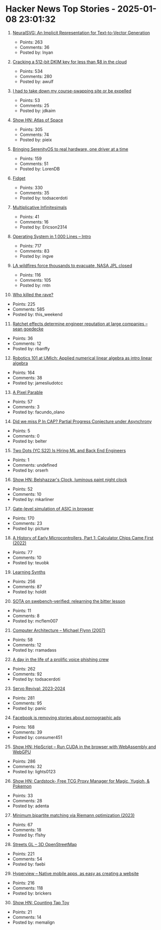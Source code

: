 # Hacker News Top Stories - 2025-01-08 23:01:32

1. [NeuralSVG: An Implicit Representation for Text-to-Vector Generation](https://sagipolaczek.github.io/NeuralSVG/)
   - Points: 263
   - Comments: 36
   - Posted by: lnyan

2. [Cracking a 512-bit DKIM key for less than $8 in the cloud](https://dmarcchecker.app/articles/crack-512-bit-dkim-rsa-key)
   - Points: 534
   - Comments: 280
   - Posted by: awulf

3. [I had to take down my course-swapping site or be expelled](https://www.linkedin.com/posts/jdkaim_github-jdkaimhuskyswap-huskyswap-project-activity-7282609173316415488-1jdb)
   - Points: 53
   - Comments: 25
   - Posted by: jdkaim

4. [Show HN: Atlas of Space](https://atlasof.space/)
   - Points: 305
   - Comments: 74
   - Posted by: pieix

5. [Bringing SerenityOS to real hardware, one driver at a time](https://sdomi.pl/weblog/23-serenityos-realhw/)
   - Points: 159
   - Comments: 51
   - Posted by: LorenDB

6. [Fidget](https://www.mattkeeter.com/projects/fidget/)
   - Points: 330
   - Comments: 35
   - Posted by: todsacerdoti

7. [Multiplicative Infinitesimals](https://github.com/Ericson2314/baccumulation/blob/main/math/multiplicative-infinitesimals.md)
   - Points: 41
   - Comments: 16
   - Posted by: Ericson2314

8. [Operating System in 1,000 Lines – Intro](https://operating-system-in-1000-lines.vercel.app/en)
   - Points: 717
   - Comments: 83
   - Posted by: ingve

9. [LA wildfires force thousands to evacuate, NASA JPL closed](https://www.theregister.com/2025/01/08/los_angeles_fires_jpl/)
   - Points: 116
   - Comments: 105
   - Posted by: rntn

10. [Who killed the rave?](https://www.ft.com/content/2138e940-0c81-44b0-87a7-325f278413e1)
   - Points: 225
   - Comments: 585
   - Posted by: this_weekend

11. [Ratchet effects determine engineer reputation at large companies – sean goedecke](https://www.seangoedecke.com/ratchet-effects/)
   - Points: 36
   - Comments: 12
   - Posted by: rbanffy

12. [Robotics 101 at UMich: Applied numerical linear algebra as intro linear algebra](https://robotics.umich.edu/academics/courses/course-offerings/rob101-fall-2020/)
   - Points: 164
   - Comments: 38
   - Posted by: jamesliudotcc

13. [A Pixel Parable](https://olano.dev/blog/a-pixel-parable/)
   - Points: 57
   - Comments: 3
   - Posted by: facundo_olano

14. [Did we miss P In CAP? Partial Progress Conjecture under Asynchrony](https://arxiv.org/abs/2501.00021)
   - Points: 5
   - Comments: 0
   - Posted by: belter

15. [Two Dots (YC S22) Is Hiring ML and Back End Engineers](https://www.ycombinator.com/companies/two-dots/jobs/97PTcHT-machine-learning-engineer)
   - Points: 1
   - Comments: undefined
   - Posted by: orserh

16. [Show HN: Belshazzar's Clock, luminous paint night clock](https://blog.karliner.net/projects/belshazzars-clock/)
   - Points: 52
   - Comments: 10
   - Posted by: mkarliner

17. [Gate-level simulation of ASIC in browser](https://znah.net/tt09/)
   - Points: 170
   - Comments: 23
   - Posted by: picture

18. [A History of Early Microcontrollers, Part 1: Calculator Chips Came First (2022)](https://www.eejournal.com/article/a-history-of-early-microcontrollers-part-1-calculator-chips-came-first/)
   - Points: 77
   - Comments: 10
   - Posted by: teuobk

19. [Learning Synths](https://learningsynths.ableton.com)
   - Points: 256
   - Comments: 87
   - Posted by: holdit

20. [SOTA on swebench-verified: relearning the bitter lesson](https://aide.dev/blog/sota-bitter-lesson)
   - Points: 11
   - Comments: 8
   - Posted by: mcflem007

21. [Computer Architecture – Michael Flynn (2007)](https://onlinelibrary.wiley.com/doi/full/10.1002/9780470050118.ecse071)
   - Points: 58
   - Comments: 12
   - Posted by: rramadass

22. [A day in the life of a prolific voice phishing crew](https://krebsonsecurity.com/2025/01/a-day-in-the-life-of-a-prolific-voice-phishing-crew/)
   - Points: 262
   - Comments: 92
   - Posted by: todsacerdoti

23. [Servo Revival: 2023-2024](https://blogs.igalia.com/mrego/servo-revival-2023-2024/)
   - Points: 281
   - Comments: 95
   - Posted by: panic

24. [Facebook is removing stories about pornographic ads](https://www.404media.co/facebook-is-censoring-404-media-stories-about-facebooks-censorship/)
   - Points: 168
   - Comments: 39
   - Posted by: consumer451

25. [Show HN: HipScript – Run CUDA in the browser with WebAssembly and WebGPU](https://hipscript.lights0123.com/)
   - Points: 286
   - Comments: 32
   - Posted by: lights0123

26. [Show HN: Cardstock- Free TCG Proxy Manager for Magic, Yugioh, & Pokemon](https://cardstock.denta.co)
   - Points: 33
   - Comments: 28
   - Posted by: adenta

27. [Minimum bipartite matching via Riemann optimization (2023)](https://ocramz.github.io/posts/2023-12-21-assignment-riemann-opt.html)
   - Points: 67
   - Comments: 18
   - Posted by: f1shy

28. [Streets GL – 3D OpenStreetMap](https://streets.gl/#47.35245,8.50958,21.25,42.00,459.10)
   - Points: 221
   - Comments: 54
   - Posted by: faebi

29. [Hyperview – Native mobile apps, as easy as creating a website](https://hyperview.org/)
   - Points: 216
   - Comments: 118
   - Posted by: brickers

30. [Show HN: Counting Tap Toy](https://memalign.github.io/m/counting/index.html)
   - Points: 21
   - Comments: 14
   - Posted by: memalign


